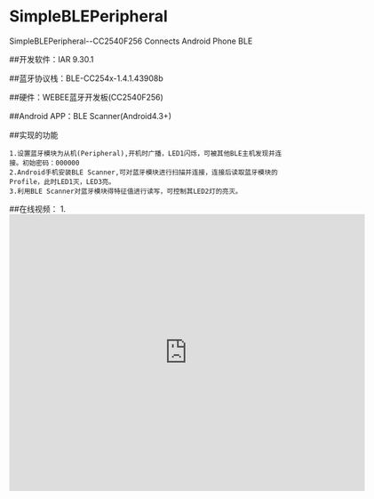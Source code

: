 # SimpleBLEPeripheral
SimpleBLEPeripheral--CC2540F256 Connects Android Phone BLE

##开发软件：IAR 9.30.1

##蓝牙协议栈：BLE-CC254x-1.4.1.43908b

##硬件：WEBEE蓝牙开发板(CC2540F256)

##Android APP：BLE Scanner(Android4.3+)

##实现的功能

	1.设置蓝牙模块为从机(Peripheral),开机时广播，LED1闪烁，可被其他BLE主机发现并连接。初始密码：000000
	2.Android手机安装BLE Scanner,可对蓝牙模块进行扫描并连接，连接后读取蓝牙模块的Profile，此时LED1灭，LED3亮。
	3.利用BLE Scanner对蓝牙模块得特征值进行读写，可控制其LED2灯的亮灭。
	
##在线视频：
	1.
	<iframe frameborder="0" width="640" height="498" src="http://v.qq.com/iframe/player.html?vid=g0187emp7yw&tiny=0&auto=0" allowfullscreen></iframe>
